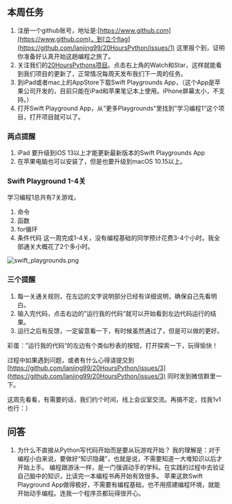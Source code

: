 

## 本周任务

1. 注册一个github账号，地址是:[https://www.github.com](https://www.github.com)，到[立个flag](https://github.com/lanjing99/20HoursPython/issues/1)  这里报个到，证明你准备好认真开始这趟编程之旅了。
2. 关注我们的[20HoursPythons项目](https://github.com/lanjing99/20HoursPython/)。点击右上角的Watch和Star，这样就能看到我们项目的更新了，正常情况每周天发布我们下一周的任务。
3. 到iPad或者mac上的AppStore下载Swift Playgrounds App，（这个App是苹果公司开发的，目前只能在iPad和苹果笔记本上使用。iPhone屏幕太小，不支持。）
4. 打开Swift Playground App，从“更多Playgrounds"里找到”学习编程1“这个项目，打开项目就可以了。

### 两点提醒

1. iPad 要升级到iOS 13以上才能更新最新版本的Swift Playgrounds App
2. 在苹果电脑也可以安装了，但是也要升级到macOS 10.15以上。

### Swift Playground 1-4关
学习编程1总共有7关游戏，
1. 命令
2. 函数
3. for循环
4. 条件代码
   这一周完成1-4关，没有编程基础的同学预计花费3-4个小时。我全部通关大概花了2个多小时。



![swift_playgrounds.png](./images/swift_playgrounds.png)

### 三个提醒

1. 每一关通关规则，在左边的文字说明部分已经有详细说明，确保自己先看明白。
2. 输入完代码，点击右边的”运行我的代码“就可以开始看到左边代码运行的结果。
3. 运行之后有反馈，一定留意看一下，有时候虽然通过了，但是可以做的更好。

彩蛋：”运行我的代码“的左边有个类似秒表的按钮，打开探索一下，玩得愉快！

过程中如果遇到问题，或者有什么心得请提交到[https://github.com/lanjing99/20HoursPython/issues/3](https://github.com/lanjing99/20HoursPython/issues/3) 同时发到微信群里一下。

这周先看看，有需要的话，我们约个时间，线上会议室交流。再搞不定，找我1v1也行：）



## 问答
1. 为什么不直接从Python写代码开始而是要从玩游戏开始？
我的理解是：对于编程小白来说，要做好“知识隐藏”，也就是说，不需要知道一大堆知识以后才开始上手。
编程跟游泳一样，是一门强调动手的学科。在实践的过程中去验证自己脑中的知识，比读完一本编程书再开始有效很多。
苹果这款Swift Playground App做得极好，不需要有编程基础，也不用搭建编程环境，就能开始动手编程。连我一个程序员都玩得很开心。
